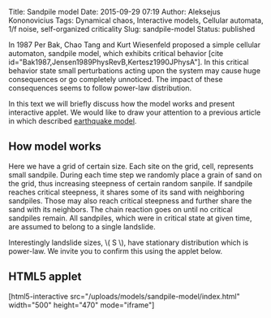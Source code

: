Title: Sandpile model
Date: 2015-09-29 07:19
Author: Aleksejus Kononovicius
Tags: Dynamical chaos, Interactive models, Cellular automata, 1/f noise, self-organized criticality
Slug: sandpile-model
Status: published

In 1987 Per Bak, Chao
Tang and Kurt Wiesenfeld proposed a simple cellular automaton, sandpile
model, which exhibits critical behavior \[cite
id="Bak1987,Jensen1989PhysRevB,Kertesz1990JPhysA"\]. In this critical
behavior state small perturbations acting upon the system may cause huge
consequences or go completely unnoticed. The impact of these
consequences seems to follow power-law distribution.

In this text we will briefly discuss how the model works and present
interactive applet. We would like to draw your attention to a previous
article in which described [earthquake
model]({filename}/articles/2014/earthquake-model.md).<!--more-->

How model works
---------------

Here we have a grid of certain size. Each site on the grid, cell,
represents small sandpile. During each time step we randomly place a
grain of sand on the grid, thus increasing steepness of certain random
sanpile. If sandpile reaches critical steepness, it shares some of its
sand with neighboring sandpiles. Those may also reach critical steepness
and further share the sand with its neighbors. The chain reaction goes
on until no critical sandpiles remain. All sandpiles, which were in
critical state at given time, are assumed to belong to a single
landslide.

Interestingly landslide sizes, \\\(  S \\\), have stationary distribution
which is power-law. We invite you to confirm this using the applet
below.

HTML5 applet
------------

[html5-interactive
src="/uploads/models/sandpile-model/index.html"
width="500" height="470" mode="iframe"]
